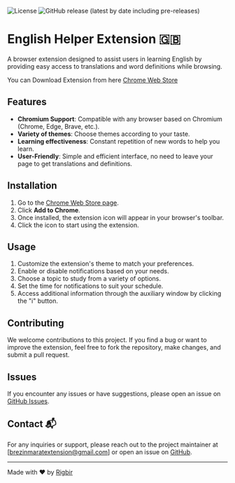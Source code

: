 ![License](https://img.shields.io/static/v1?label=license&message=CC-BY-NC-4.0&color=blueviolet) ![GitHub release (latest by date including pre-releases)](https://img.shields.io/github/v/release/rigbir/Extension?include_prereleases)

# English Helper Extension 󠁧󠁢󠁥󠁮󠁧🇬🇧

A browser extension designed to assist users in learning English by providing easy access to translations and word definitions while browsing.

You can Download Extension from here [Chrome Web Store](https://chromewebstore.google.com/detail/english-helper/omnmhbbfdkcaglkikjcijapgcabifikp)

## Features

- **Chromium Support**: Compatible with any browser based on Chromium (Chrome, Edge, Brave, etc.). </br>
- **Variety of themes**: Choose themes according to your taste. </br>
- **Learning effectiveness**: Constant repetition of new words to help you learn. </br>
- **User-Friendly**: Simple and efficient interface, no need to leave your page to get translations and definitions.

## Installation 

1. Go to the [Chrome Web Store page](https://chromewebstore.google.com/detail/english-helper/omnmhbbfdkcaglkikjcijapgcabifikp).
2. Click **Add to Chrome**.
3. Once installed, the extension icon will appear in your browser's toolbar.
4. Click the icon to start using the extension.

## Usage 

1. Customize the extension's theme to match your preferences.  
2. Enable or disable notifications based on your needs.  
3. Choose a topic to study from a variety of options.  
4. Set the time for notifications to suit your schedule.  
5. Access additional information through the auxiliary window by clicking the "i" button.  

## Contributing 

We welcome contributions to this project. If you find a bug or want to improve the extension, feel free to fork the repository, make changes, and submit a pull request.

## Issues 

If you encounter any issues or have suggestions, please open an issue on [GitHub Issues](https://github.com/Rigbir/Extension/issues).

## Contact 📬

For any inquiries or support, please reach out to the project maintainer at [brezinmaratextension@gmail.com] or open an issue on [GitHub](https://github.com/Rigbir/Extension).

---

Made with ❤️ by [Rigbir](https://github.com/Rigbir)
